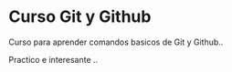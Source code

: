 # Curso Git y Github

Curso para aprender comandos basicos
de Git y Github..

Practico e interesante ..

